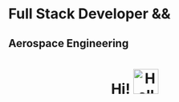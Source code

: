 # Full Stack Developer && 
## Aerospace Engineering 

<h1 align="center">
Hi! <img src="https://raw.githubusercontent.com/MartinHeinz/MartinHeinz/master/wave.gif" width="50" height="50" title="Hello">
</h1>

<!--
**9Shuck/9Shuck** is a ✨ _special_ ✨ repository because its `README.md` (this file) appears on your GitHub profile.

Here are some ideas to get you started:

- 🔭 I’m currently working on ...
- 🌱 I’m currently learning ...
- 👯 I’m looking to collaborate on ...
- 🤔 I’m looking for help with ...
- 💬 Ask me about ...
- 📫 How to reach me: ...
- 😄 Pronouns: ...
- ⚡ Fun fact: ...
-->
